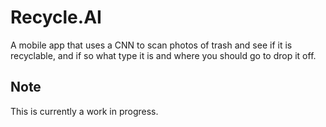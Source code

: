 # Recycle.AI
A mobile app that uses a CNN to scan photos of trash and see if it is recyclable, and if so what type it is and where you should go to drop it off.

## Note
This is currently a work in progress.